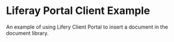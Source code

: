 Liferay Portal Client Example
=====================================
An example of using Lifery Client Portal to insert a document in the document library.